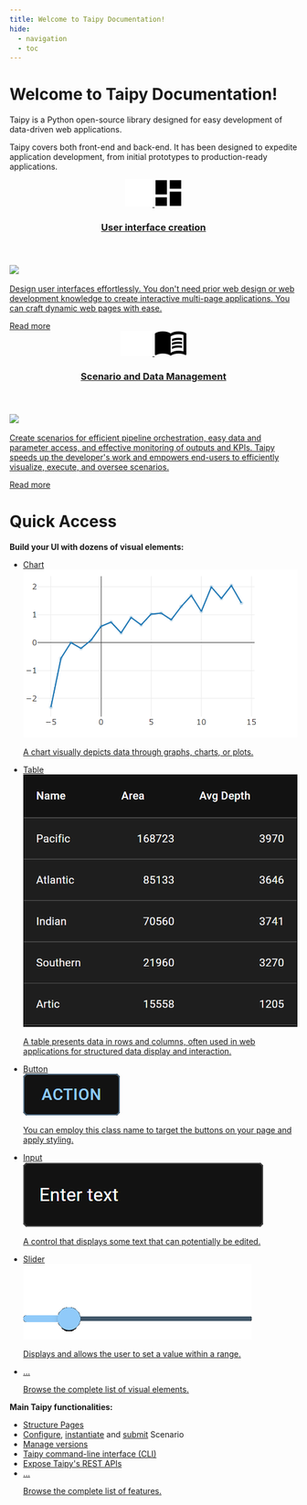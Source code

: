 ```yaml
---
title: Welcome to Taipy Documentation!
hide:
  - navigation
  - toc
---
```


# Welcome to Taipy Documentation!

Taipy is a Python open-source library designed for easy development of data-driven web applications.

Taipy covers both front-end and back-end. It has been designed to expedite application development,
from initial prototypes to production-ready applications.

<div class="tp-row tp-row--gutter-sm">
  <div class="tp-col-12 tp-col-md-6 d-flex">
    <a class="tp-content-card" href="tutorials/fundamentals/1_understanding_gui/">
      <header class="tp-content-card-header">
        <img class="tp-content-card-icon icon-light" src="images/icons/dashboard-w.svg">
        <img class="tp-content-card-icon icon-dark" src="images/icons/dashboard.svg">
        <h3>User interface creation</h3>
      </header>
      <img src="images/gui_creation.gif">
      <p>
        Design user interfaces effortlessly. You don't need prior web design or web
        development knowledge to create interactive multi-page applications. You can craft dynamic
        web pages with ease.
      </p>
      <span class="tp-content-card-readmore">Read more</span>
    </a>
  </div>
  <div class="tp-col-12 tp-col-md-6 d-flex">
    <a class="tp-content-card" href="tutorials/fundamentals/2_scenario_management_overview/">
      <header class="tp-content-card-header">
        <img class="tp-content-card-icon icon-light" src="images/icons/menu_book-w.svg">
        <img class="tp-content-card-icon icon-dark" src="images/icons/menu_book.svg">
        <h3>Scenario and Data Management</h3>
      </header>
      <img src="images/scenario_and_data_mgt.gif">
      <p>
        Create scenarios for efficient pipeline orchestration, easy data and parameter access, and
        effective monitoring of outputs and KPIs. Taipy speeds up the developer's work and
        empowers end-users to efficiently visualize, execute, and oversee scenarios.
      </p>
      <span class="tp-content-card-readmore">Read more</span>
    </a>
  </div>
</div>

# Quick Access

**Build your UI with dozens of visual elements:**

<ul class="tp-pills-list">
  <li>
    <a class="tp-pill" href="manuals/gui/viselements/chart/">
      <span>Chart</span>
      <div class="tp-tooltip">
        <img src="manuals/gui/viselements/chart-d.png"/>
        <p>A chart visually depicts data through graphs, charts, or plots.</p>
      </div>
    </a>
  </li>
  <li>
    <a class="tp-pill" href="manuals/gui/viselements/table/">
      <span>Table</span>
      <div class="tp-tooltip">
        <img src="manuals/gui/viselements/table-d.png"/>
        <p>
          A table presents data in rows and columns, often used in web applications for structured
          data display and interaction.
        </p>
      </div>
    </a>
  </li>
  <li>
    <a class="tp-pill" href="manuals/gui/viselements/button/">
      <span>Button</span>
      <div class="tp-tooltip">
        <img src="manuals/gui/viselements/button-d.png" alt="">
        <p>You can employ this class name to target the buttons on your page and apply styling.</p>
      </div>
    </a>
  </li>
  <li>
    <a class="tp-pill" href="manuals/gui/viselements/input/">
      <span>Input</span>
      <div class="tp-tooltip">
        <img src="manuals/gui/viselements/input-d.png"/>
        <p>A control that displays some text that can potentially be edited.</p>
      </div>
    </a>
  </li>
  <li>
    <a class="tp-pill" href="manuals/gui/viselements/slider/">
      <span>Slider</span>
      <div class="tp-tooltip">
        <img src="manuals/gui/viselements/slider-d.png"/>
        <p>Displays and allows the user to set a value within a range.</p>
      </div>
    </a>
  </li>
  <li>
    <a class="tp-pill" href="manuals/gui/viselements/controls/">
      <span>…</span>
      <div class="tp-tooltip">
        <p>Browse the complete list of visual elements.</p>
      </div>
    </a>
  </li>
</ul>

**Main Taipy functionalities:**

<ul class="tp-pills-list">
  <li>
    <a class="tp-pill" href="manuals/gui/viselements/blocks/">
      <span>Structure Pages</span>
    </a>
  </li>
    <li>
      <div class="tp-pill">
        <a href="manuals/core/config/scenario-config/#from-task-configs">Configure</a>,
        <a href="manuals/core/entities/scenario-creation/">instantiate</a> and
        <a href="manuals/core/entities/orchestrating-and-job-execution/#submit-a-scenario-sequence-or-task/">submit</a> Scenario
      </div>
    </li>
  <li>
    <a class="tp-pill" href="manuals/core/versioning/">
      <span>Manage versions</span>
    </a>
  </li>
  <li>
    <a class="tp-pill" href="manuals/cli/">
      <span>Taipy command-line interface (CLI)</span>
    </a>
  </li>
  <li>
    <a class="tp-pill" href="manuals/rest/">
      <span>Expose Taipy's REST APIs</span>
    </a>
  </li>
    <li>
    <a class="tp-pill" href="manuals/usermans/">
      <span>…</span>
      <div class="tp-tooltip">
        <p>Browse the complete list of features.</p>
      </div>
    </a>
  </li>
</ul>
